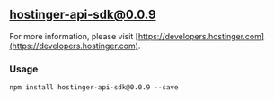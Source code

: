 ## hostinger-api-sdk@0.0.9

For more information, please visit [https://developers.hostinger.com](https://developers.hostinger.com).

### Usage

```
npm install hostinger-api-sdk@0.0.9 --save
```
